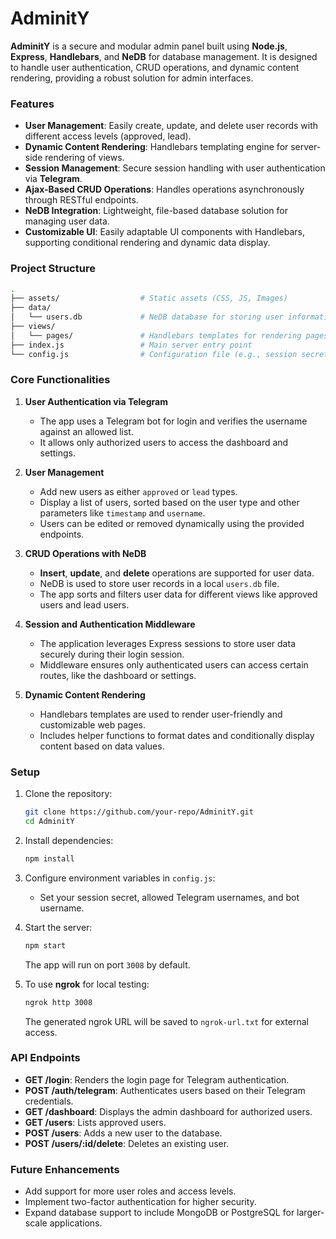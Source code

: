 # AdminitY

**AdminitY** is a secure and modular admin panel built using **Node.js**, **Express**, **Handlebars**, and **NeDB** for database management. It is designed to handle user authentication, CRUD operations, and dynamic content rendering, providing a robust solution for admin interfaces.

### Features

- **User Management**: Easily create, update, and delete user records with different access levels (approved, lead).
- **Dynamic Content Rendering**: Handlebars templating engine for server-side rendering of views.
- **Session Management**: Secure session handling with user authentication via **Telegram**.
- **Ajax-Based CRUD Operations**: Handles operations asynchronously through RESTful endpoints.
- **NeDB Integration**: Lightweight, file-based database solution for managing user data.
- **Customizable UI**: Easily adaptable UI components with Handlebars, supporting conditional rendering and dynamic data display.

### Project Structure

```bash
.
├── assets/                  # Static assets (CSS, JS, Images)
├── data/
│   └── users.db             # NeDB database for storing user information
├── views/
│   └── pages/               # Handlebars templates for rendering pages
├── index.js                 # Main server entry point
└── config.js                # Configuration file (e.g., session secret, bot usernames)
```

### Core Functionalities

1. **User Authentication via Telegram**
   - The app uses a Telegram bot for login and verifies the username against an allowed list.
   - It allows only authorized users to access the dashboard and settings.

2. **User Management**
   - Add new users as either `approved` or `lead` types.
   - Display a list of users, sorted based on the user type and other parameters like `timestamp` and `username`.
   - Users can be edited or removed dynamically using the provided endpoints.

3. **CRUD Operations with NeDB**
   - **Insert**, **update**, and **delete** operations are supported for user data.
   - NeDB is used to store user records in a local `users.db` file.
   - The app sorts and filters user data for different views like approved users and lead users.

4. **Session and Authentication Middleware**
   - The application leverages Express sessions to store user data securely during their login session.
   - Middleware ensures only authenticated users can access certain routes, like the dashboard or settings.

5. **Dynamic Content Rendering**
   - Handlebars templates are used to render user-friendly and customizable web pages.
   - Includes helper functions to format dates and conditionally display content based on data values.

### Setup

1. Clone the repository:
   ```bash
   git clone https://github.com/your-repo/AdminitY.git
   cd AdminitY
   ```

2. Install dependencies:
   ```bash
   npm install
   ```

3. Configure environment variables in `config.js`:
   - Set your session secret, allowed Telegram usernames, and bot username.

4. Start the server:
   ```bash
   npm start
   ```

   The app will run on port `3008` by default.

5. To use **ngrok** for local testing:
   ```bash
   ngrok http 3008
   ```

   The generated ngrok URL will be saved to `ngrok-url.txt` for external access.

### API Endpoints

- **GET /login**: Renders the login page for Telegram authentication.
- **POST /auth/telegram**: Authenticates users based on their Telegram credentials.
- **GET /dashboard**: Displays the admin dashboard for authorized users.
- **GET /users**: Lists approved users.
- **POST /users**: Adds a new user to the database.
- **POST /users/:id/delete**: Deletes an existing user.

### Future Enhancements

- Add support for more user roles and access levels.
- Implement two-factor authentication for higher security.
- Expand database support to include MongoDB or PostgreSQL for larger-scale applications.

